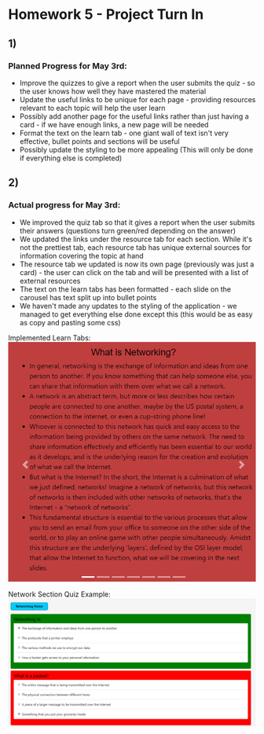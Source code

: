 # Homework 5 - Project Turn In

## 1)
### Planned Progress for May 3rd:

- Improve the quizzes to give a report when the user submits the quiz - so the user knows how well they have mastered the material
- Update the useful links to be unique for each page - providing resources relevant to each topic will help the user learn
- Possibly add another page for the useful links rather than just having a card - if we have enough links, a new page will be needed
- Format the text on the learn tab - one giant wall of text isn't very effective, bullet points and sections will be useful
- Possibly update the styling to be more appealing (This will only be done if everything else is completed)


## 2) 
### Actual progress for May 3rd:
- We improved the quiz tab so that it gives a report when the user submits their answers (questions turn green/red depending on the answer)
- We updated the links under the resource tab for each section. While it's not the prettiest tab, each resource tab has unique external sources for information covering the topic at hand
- The resource tab we updated is now its own page (previously was just a card) - the user can click on the tab and will be presented with a list of external resources
- The text on the learn tabs has been formatted - each slide on the carousel has text split up into bullet points
- We haven't made any updates to the styling of the application - we managed to get everything else done except this (this would be as easy as copy and pasting some css)

Implemented Learn Tabs:
![](/Checkpoints/Images/LearnTabFormatted.PNG)

Network Section Quiz Example:
![](/Checkpoints/Images/QuizExampleFormatted.PNG)
